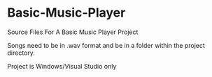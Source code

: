 Basic-Music-Player
==================

Source Files For A Basic Music Player Project

Songs need to be in .wav format and be in a folder within the project directory.

Project is Windows/Visual Studio only
